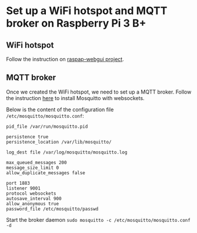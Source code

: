 Set up a WiFi hotspot and MQTT broker on Raspberry Pi 3 B+
==========================================================

WiFi hotspot
------------
Follow the instruction on [raspap-webgui project](https://github.com/billz/raspap-webgui).


MQTT broker
-----------
Once we created the WiFi hotspot, we need to set up a MQTT broker. Follow the instruction [here](https://gist.github.com/smoofit/dafa493aec8d41ea057370dbfde3f3fc) to install Mosquitto with websockets.

Below is the content of the configuration file `/etc/mosquitto/mosquitto.conf`:
```
pid_file /var/run/mosquitto.pid

persistence true
persistence_location /var/lib/mosquitto/

log_dest file /var/log/mosquitto/mosquitto.log

max_queued_messages 200
message_size_limit 0
allow_duplicate_messages false

port 1883
listener 9001
protocol websockets
autosave_interval 900
allow_anonymous true
password_file /etc/mosquitto/passwd
```

Start the broker daemon `sudo mosquitto -c /etc/mosquitto/mosquitto.conf -d`



